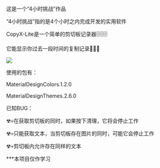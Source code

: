 这是一个“4小时挑战”作品

“4小时挑战”指的是4个小时之内完成开发的实用软件

CopyX-Lite是一个简单的剪切板记录器🗄🗄🗄

它能显示你过去一段时间的复制记录🍔🍔🍔

![](https://s2.ax1x.com/2020/01/25/1ZqU3Q.png)

使用的包有：

MaterialDesignColors.1.2.0

MaterialDesignThemes.2.6.0

已知BUG：

☢💀在获取剪切板的同时，如果按下清理，它将会停止工作

☢💀只能获取文本，当剪切板存在图片的同时，可能它会停止工作

☢💀剪切板内允许存在同样的文本



***本项目仅作学习

